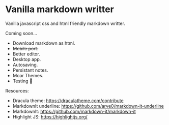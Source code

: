 # Vanilla markdown writter
Vanilla javascript css and html friendly markdown writter.

Coming soon...
- Download markdown as html.
- ~~Mobile port.~~
- Better editor.
- Desktop app.
- Autosaving.
- Persistant notes.
- Moar Themes.
- Testing 🤣

Resources:
- Dracula theme: https://draculatheme.com/contribute
- MarkdownIt underline: https://github.com/arve0/markdown-it-underline
- MarkdownIt: https://github.com/markdown-it/markdown-it
- Highlight JS: https://highlightjs.org/
